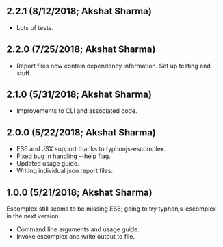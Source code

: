 ## 2.2.1 (8/12/2018; Akshat Sharma)
-  Lots of tests.

## 2.2.0 (7/25/2018; Akshat Sharma)
- Report files now contain dependency information. Set up testing and stuff.

## 2.1.0 (5/31/2018; Akshat Sharma)
- Improvements to CLI and associated code.

## 2.0.0 (5/22/2018; Akshat Sharma)
- ES6 and JSX support thanks to typhonjs-escomplex.
- Fixed bug in handling --help flag.
- Updated usage guide.
- Writing individual json report files.

## 1.0.0 (5/21/2018; Akshat Sharma)
Escomplex still seems to be missing ES6; going to try typhonjs-escomplex in the next version.

- Command line arguments and usage guide.
- Invoke escomplex and write output to file.

